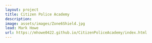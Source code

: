 ```yaml
---
layout: project
title: Citizen Police Academy
description: 
image: assets/images/Zone6Shield.jpg
lead: Mark Howe
url: https://mhowe0422.github.io/CitizenPoliceAcademy/index.html
---
```

